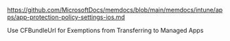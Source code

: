 https://github.com/MicrosoftDocs/memdocs/blob/main/memdocs/intune/apps/app-protection-policy-settings-ios.md

Use CFBundleUrl for Exemptions from Transferring to Managed Apps